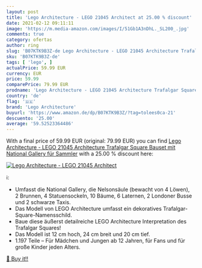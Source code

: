 ```yaml
---
layout: post
title: 'Lego Architecture - LEGO 21045 Architect at 25.00 % discount'
date: 2021-02-12 09:11:11
image: 'https://m.media-amazon.com/images/I/51Gb1A3nDhL._SL200_.jpg'
comments: true
category: ofertas
author: ring
slug: 'B07KTK9B3Z-de Lego Architecture - LEGO 21045 Architecture Trafalgar...'
sku: 'B07KTK9B3Z-de'
tags: [ 'lego', ]
actualPrice: 59.99 EUR
currency: EUR
price: 59.99
comparePrice: 79.99 EUR
prodname: 'Lego Architecture - LEGO 21045 Architecture Trafalgar Square  Bauset mit National Gallery für Sammler'
country: 'de'
flag: '🇩🇪'
brand: 'Lego Architecture'
buyurl: 'https://www.amazon.de/dp/B07KTK9B3Z/?tag=tolees0ca-21'
descuento: '25.00'
average: '59.52523364486'
---
```


With a final price of 59.99 EUR (original: 79.99 EUR) you can find [Lego Architecture - LEGO 21045 Architecture Trafalgar Square  Bauset mit National Gallery für Sammler](https://www.amazon.de/dp/B07KTK9B3Z/?tag=tolees0ca-21) with a  25.00 % discount here:

[![Lego Architecture - LEGO 21045 Architect](https://m.media-amazon.com/images/I/51Gb1A3nDhL._SL200_.jpg)](https://www.amazon.de/dp/B07KTK9B3Z/?tag=tolees0ca-21)

ℹ️:

- Umfasst die National Gallery, die Nelsonsäule (bewacht von 4 Löwen), 2 Brunnen, 4 Statuensockeln, 10 Bäume, 6 Laternen, 2 Londoner Busse und 2 schwarze Taxis.
- Das Modell von LEGO Architecture umfasst ein dekoratives Trafalgar-Square-Namensschild.
- Baue diese äußerst detailreiche LEGO Architecture Interpretation des Trafalgar Squares!
- Das Modell ist 12 cm hoch, 24 cm breit und 20 cm tief.
- 1.197 Teile – Für Mädchen und Jungen ab 12 Jahren, für Fans und für große Kinder jeden Alters.

[🛒 Buy it!!](https://www.amazon.de/dp/B07KTK9B3Z/?tag=tolees0ca-21)
